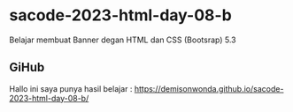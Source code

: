# sacode-2023-html-day-08-b
Belajar membuat Banner degan HTML dan CSS (Bootsrap) 5.3

## GiHub
Hallo ini saya punya hasil belajar :
https://demisonwonda.github.io/sacode-2023-html-day-08-b/
